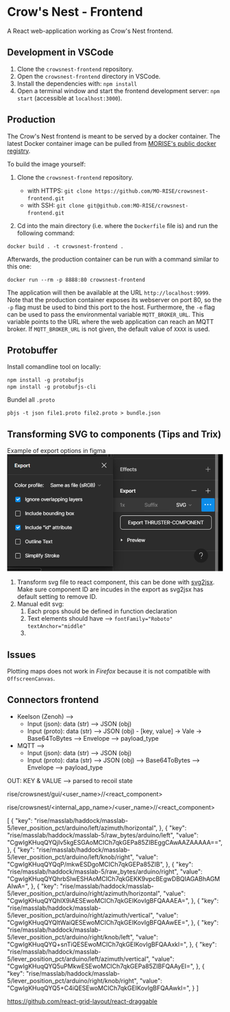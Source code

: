 # Crow's Nest - Frontend

A React web-application working as Crow's Nest frontend.

## Development in VSCode

1. Clone the `crowsnest-frontend` repository.
2. Open the `crowsnest-frontend` directory in VSCode.
3. Install the dependencies with:
   `npm install`
4. Open a terminal window and start the frontend development server:
   `npm start` (accessible at `localhost:3000`).

## Production

The Crow's Nest frontend is meant to be served by a docker container. The latest Docker container image can be pulled from [MORISE's public docker registry](https://github.com/orgs/MO-RISE/packages).

To build the image yourself:

1. Clone the `crowsnest-frontend` repository.

   - with HTTPS:
     `git clone https://github.com/MO-RISE/crowsnest-frontend.git`
   - with SSH:
     `git clone git@github.com:MO-RISE/crowsnest-frontend.git`

2. Cd into the main directory (i.e. where the `Dockerfile` file is) and run the following command:

```
docker build . -t crowsnest-frontend .
```

Afterwards, the production container can be run with a command similar to this one:

```
docker run --rm -p 8888:80 crowsnest-frontend
```

The application will then be available at the URL `http://localhost:9999`. Note that the production container exposes its webserver on port 80, so the `-p` flag must be used to bind this port to the host. Furthermore, the `-e` flag can be used to pass the environmental variable `MQTT_BROKER_URL`. This variable points to the URL where the web application can reach an MQTT broker. If `MQTT_BROKER_URL` is not given, the default value of `XXXX` is used.

## Protobuffer

Install comandline tool on locally: 

```
npm install -g protobufjs
npm install -g protobufjs-cli
```

Bundel all `.proto`

```
pbjs -t json file1.proto file2.proto > bundle.json
```



## Transforming SVG to components (Tips and Trix)

Example of export options in figma
![Image of export setting](./src/resources/doc_pics/figma-svg-export.png)

1) Transform svg file to react component, this can be done with [svg2jsx](https://svg2jsx.com). Make sure component ID are incudes in the export as svg2jsx has default setting to remove ID.
2) Manual edit svg:
   1) Each props should be defined in function declaration 
   2) Text elements should have --> `fontFamily="Roboto"  textAnchor="middle"`
   3) 




## Issues

Plotting maps does not work in _Firefox_ because it is not compatible with `OffscreenCanvas`.



## Connectors frontend

- Keelson (Zenoh) -->  
  - Input (json): data (str) --> JSON (obj)
  - Input (proto): data (str) --> JSON (obj) - [key, value] -> Vale -> Base64ToBytes --> Envelope --> payload_type 
- MQTT -->
  - Input (json): data (str) -->  JSON (obj)
  - Input (proto): data (str) -->  JSON (obj) --> Base64ToBytes --> Envelope --> payload_type 

OUT: KEY & VALUE --> parsed to recoil state


rise/crowsnest/gui/<user_name>/<tag>/<react_component>

rise/crowsnest/<internal_app_name>/<user_name>/<tag>/<react_component>



[
    {
        "key": "rise/masslab/haddock/masslab-5/lever_position_pct/arduino/left/azimuth/horizontal",
    },
    {
        "key": "rise/masslab/haddock/masslab-5/raw_bytes/arduino/left",
        "value": "CgwIgKHuqQYQjIv5kgESGAoMCICh7qkGEPa85ZIBEggCAwAAZAAAAA==",
    },
    {
        "key": "rise/masslab/haddock/masslab-5/lever_position_pct/arduino/left/knob/right",
        "value": "CgwIgKHuqQYQqP/mkwESDgoMCICh7qkGEPa85ZIB",
    },
    {
        "key": "rise/masslab/haddock/masslab-5/raw_bytes/arduino/right",
        "value": "CgwIgKHuqQYQhrbSlwESHAoMCICh7qkGEKK9vpcBEgwDBQIAGABhAGMAIwA=",
    },
    {
        "key": "rise/masslab/haddock/masslab-5/lever_position_pct/arduino/right/azimuth/horizontal",
        "value": "CgwIgKHuqQYQhIX9iAESEwoMCICh7qkGEIKovIgBFQAAAEA=",
    },
    {
        "key": "rise/masslab/haddock/masslab-5/lever_position_pct/arduino/right/azimuth/vertical",
        "value": "CgwIgKHuqQYQltWaiQESEwoMCICh7qkGEIKovIgBFQAAwEE=",
    },
    {
        "key": "rise/masslab/haddock/masslab-5/lever_position_pct/arduino/right/knob/left",
        "value": "CgwIgKHuqQYQ+snTiQESEwoMCICh7qkGEIKovIgBFQAAxkI=",
    },
    {
        "key": "rise/masslab/haddock/masslab-5/lever_position_pct/arduino/left/azimuth/vertical",
        "value": "CgwIgKHuqQYQ5uPMkwESEwoMCICh7qkGEPa85ZIBFQAAyEI=",
    },
    {
        "key": "rise/masslab/haddock/masslab-5/lever_position_pct/arduino/right/knob/right",
        "value": "CgwIgKHuqQYQ5+C4iQESEwoMCICh7qkGEIKovIgBFQAAwkI=",
    }
]



https://github.com/react-grid-layout/react-draggable 